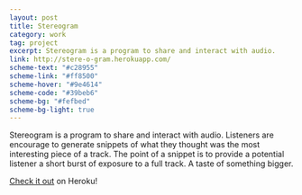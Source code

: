 ```yaml
---
layout: post
title: Stereogram
category: work
tag: project
excerpt: Stereogram is a program to share and interact with audio.
link: http://stere-o-gram.herokuapp.com/
scheme-text: "#c28955"
scheme-link: "#ff8500"
scheme-hover: "#9e4614"
scheme-code: "#39beb6"
scheme-bg: "#fefbed"
scheme-bg-light: true
---
```


Stereogram is a program to share and interact with audio. Listeners are encourage to generate snippets of what they thought was the most interesting piece of a track. The point of a snippet is to provide a potential listener a short burst of exposure to a full track. A taste of something bigger.

<p class=download><a href="http://stere-o-gram.herokuapp.com/">Check it out</a> on Heroku!</p>
